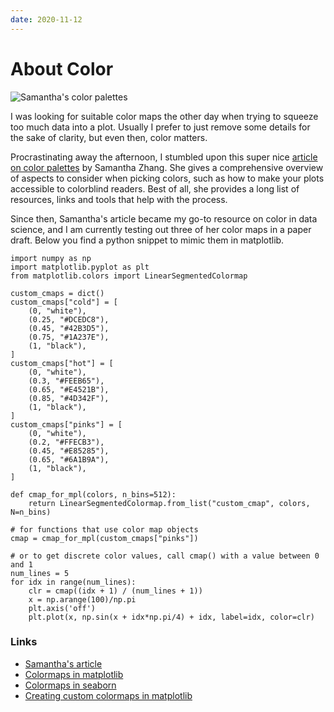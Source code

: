 ```yaml
---
date: 2020-11-12
---
```


# About Color

<img src="./media/samantha_zhang_cmaps.png" class="img-dyn w-col-11 center" alt="Samantha's color palettes">

I was looking for suitable color maps the other day when trying to squeeze too much data into a plot. Usually I prefer to just remove some details for the sake of clarity, but even then, color matters.

Procrastinating away the afternoon, I stumbled upon this super nice [article on color palettes](https://samanthaz.me/writing/finding-the-right-color-palettes-for-data-visualizations) by Samantha Zhang. She gives a comprehensive overview of aspects to consider when picking colors, such as how to make your plots accessible to colorblind readers. Best of all, she provides a long list of resources, links and tools that help with the process.


Since then, Samantha's article became my go-to resource on color in data science, and I am currently testing out three of her color maps in a paper draft. Below you find a python snippet to mimic them in matplotlib.


```
import numpy as np
import matplotlib.pyplot as plt
from matplotlib.colors import LinearSegmentedColormap

custom_cmaps = dict()
custom_cmaps["cold"] = [
    (0, "white"),
    (0.25, "#DCEDC8"),
    (0.45, "#42B3D5"),
    (0.75, "#1A237E"),
    (1, "black"),
]
custom_cmaps["hot"] = [
    (0, "white"),
    (0.3, "#FEEB65"),
    (0.65, "#E4521B"),
    (0.85, "#4D342F"),
    (1, "black"),
]
custom_cmaps["pinks"] = [
    (0, "white"),
    (0.2, "#FFECB3"),
    (0.45, "#E85285"),
    (0.65, "#6A1B9A"),
    (1, "black"),
]

def cmap_for_mpl(colors, n_bins=512):
    return LinearSegmentedColormap.from_list("custom_cmap", colors, N=n_bins)

# for functions that use color map objects
cmap = cmap_for_mpl(custom_cmaps["pinks"])

# or to get discrete color values, call cmap() with a value between 0 and 1
num_lines = 5
for idx in range(num_lines):
    clr = cmap((idx + 1) / (num_lines + 1))
    x = np.arange(100)/np.pi
    plt.axis('off')
    plt.plot(x, np.sin(x + idx*np.pi/4) + idx, label=idx, color=clr)

```

### Links
* [Samantha's article](https://samanthaz.me/writing/finding-the-right-color-palettes-for-data-visualizations)
* [Colormaps in matplotlib](https://matplotlib.org/3.1.0/tutorials/colors/colormaps.html)
* [Colormaps in seaborn](https://seaborn.pydata.org/tutorial/color_palettes.html)
* [Creating custom colormaps in matplotlib](https://matplotlib.org/3.1.0/gallery/color/custom_cmap.html)
